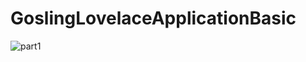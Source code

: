 # GoslingLovelaceApplicationBasic
![part1](https://github.com/PengfeiMiao/GoslingLovelaceApplicationBasic/display/part1_demo.gif)
